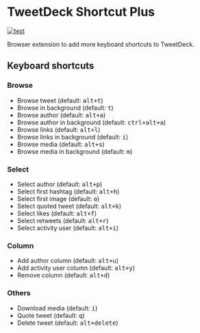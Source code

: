 # TweetDeck Shortcut Plus

[![test](https://github.com/r7kamura/tweetdeck-shortcut-plus/actions/workflows/test.yml/badge.svg)](https://github.com/r7kamura/tweetdeck-shortcut-plus/actions/workflows/test.yml)

Browser extension to add more keyboard shortcuts to TweetDeck.

## Keyboard shortcuts

### Browse

- Browse tweet (default: <kbd>alt+t</kbd>)
- Browse in background (default: <kbd>t</kbd>)
- Browse author (default: <kbd>alt+a</kbd>)
- Browse author in background (default: <kbd>ctrl+alt+a</kbd>)
- Browse links (default: <kbd>alt+l</kbd>)
- Browse links in background (default: <kbd>i</kbd>)
- Browse media (default: <kbd>alt+s</kbd>)
- Browse media in background (default: <kbd>m</kbd>)

### Select

- Select author (default: <kbd>alt+p</kbd>)
- Select first hashtag (default: <kbd>alt+h</kbd>)
- Select first image (default: <kbd>o</kbd>)
- Select quoted tweet (default: <kbd>alt+k</kbd>)
- Select likes (default: <kbd>alt+f</kbd>)
- Select retweets (default: <kbd>alt+r</kbd>)
- Select activity user (default: <kbd>alt+i</kbd>)

### Column

- Add author column (default: <kbd>alt+u</kbd>)
- Add activity user column (default: <kbd>alt+y</kbd>)
- Remove column (default: <kbd>alt+d</kbd>)

### Others

- Download media (default: <kbd>i</kbd>)
- Quote tweet (default: <kbd>q</kbd>)
- Delete tweet (default: <kbd>alt+delete</kbd>)
